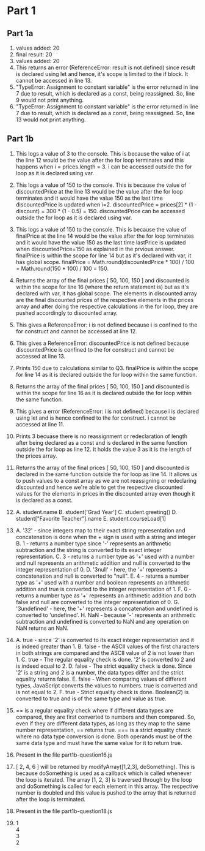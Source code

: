 # Part 1

## Part 1a

1. values added:  20
2. final result:  20
3. values added:  20
4. This returns an error (ReferenceError: result is not defined) since result is declared using let and hence, it's scope is limited to the if block. It cannot be accessed in line 13.
5.  "TypeError: Assignment to constant variable" is the error returned in line 7 due to result, which is declared as a const, being reassigned. So, line 9 would not print anything.
6.  "TypeError: Assignment to constant variable" is the error returned in line 7 due to result, which is declared as a const, being reassigned. So, line 13 would not print anything.


## Part 1b

1. This logs a value of 3 to the console. This is because the value of i at the line 12 would be the value after the for loop terminates and this happens when i = prices.length = 3. i can be accessed outside the for loop as it is declared using var.
2. This logs a value of 150 to the console. This is because the value of discountedPrice at the line 13 would be the value after the for loop terminates and it would have the value 150 as the last time discountedPrice is updated when i=2. discountedPrice = prices[2] * (1 - discount) = 300 * (1 - 0.5) = 150. discountedPrice can be accessed outside the for loop as it is declared using var.
3. This logs a value of 150 to the console. This is because the value of finalPrice at the line 14 would be the value after the for loop terminates and it would have the value 150 as the last time lastPrice is updated when discountedPrice=150 as explained in the prvious answer. finalPrice is within the scope for line 14 but as it's declared with var, it has global scope. finalPrice = Math.round(discountedPrice * 100) / 100 = Math.round(150 * 100) / 100 = 150.
4. Returns the array of the final prices [ 50, 100, 150 ] and discounted is within the scope for line 16 (where the return statement is) but as it's declared with var, it has global scope. The elements in discounted array are the final discounted prices of the respective elements in the prices array and after doing the respective calculations in the for loop, they are pushed accordingly to discounted array.
5. This gives a ReferenceError: i is not defined because i is confined to the for construct and cannot be accessed at line 12.
6. This gives a ReferenceError: discountedPrice is not defined because discountedPrice is confined to the for construct and cannot be accessed at line 13.
7. Prints 150 due to calculations similar to Q3. finalPrice is within the scope for line 14 as it is declared outside the for loop within the same function. 
8.  Returns the array of the final prices [ 50, 100, 150 ] and discounted is within the scope for line 16 as it is declared outside the for loop within the same function. 
9. This gives a error (ReferenceError: i is not defined) because i is declared using let and is hence confined to the for construct. i cannot be accessed at line 11.
10. Prints 3 becuase there is no reassignment or redeclaration of length after being declared as a const and is declared in the same function outside the for loop as line 12. It holds the value 3 as it is the length of the prices array.
11. Returns the array of the final prices [ 50, 100, 150 ] and discounted is declared in the same function outside the for loop as line 14. It allows us to push values to a const array as we are not reassigning or redeclaring discounted and hence we're able to get the respective discounted values for the elements in prices in the discounted array even though it is declared as a const.
12. A. student.name
    B. student['Grad Year']
    C. student.greeting()
    D. student["Favorite Teacher"].name
    E. student.courseLoad[1]
13. A. '32' - since integers map to their exact string representation and concatenation is done when the + sign is used with a string and integer
    B. 1 - returns a number type since '-' represents an arithmetic subtraction and the string is converted to its exact integer representation.
    C. 3 - returns a number type as '+' used with a number and null represents an arithmetic addition and null is converted to the integer representation of 0.
    D. '3null' - here, the '+' represents a concatenation and null is converted to "null".
    E. 4 - returns a number type as '+' used with a number and boolean represents an arithmetic addition and true is converted to the integer representation of 1.
    F. 0 - returns a number type as '+' represents an arithmetic addition and both false and null are converted to the integer representation of 0.
    G. '3undefined' - here, the '+' represents a concatenation and undefined is converted to 'undefined'.
    H. NaN - because '-' represents an arithmetic subtraction and undefined is converted to NaN and any operation on NaN returns an NaN.

14. A. true - since '2' is converted to its exact integer representation and it is indeed greater than 1.
    B. false - the ASCII values of the first characters in both strings are compared and the ASCII value of 2 is not lower than 1.
    C. true - The regular equality check is done. '2' is converted to 2 and is indeed equal to 2.
    D. false - The strict equality check is done. Since '2' is a string and 2 is a number, the data types differ and the strict equality returns false.
    E. false - When comparing values of different types, JavaScript converts the values to numbers. true is converted and is not equal to 2.
    F. true - Strict equality check is done. Boolean(2) is converted to true and is of the same type and value as true.

15. == is a regular equality check where if different data types are compared, they are first converted to numbers and then compared. So, even if they are different data types, as long as they map to the same number representation, == returns true.
    === is a strict equality check where no data type conversion is done. Both operands must be of the same data type and must have the same value for it to return true.
16. Present in the file part1b-question16.js
17. [ 2, 4, 6 ] will be returned by modifyArray([1,2,3], doSomething). This is because doSomething is used as a callback which is called whenever the loop is iterated. The array [1, 2, 3] is traversed through by the loop and doSomething is called for each element in this array. The respective number is doubled and this value is pushed to the array that is returned after the loop is terminated.
18. Present in the file part1b-question18.js
19. 1  
    4  
    3  
    2